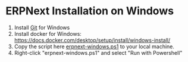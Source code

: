 # ERPNext Installation on Windows

1. Install [Git](https://github.com/git-for-windows/git/releases/download/v2.49.0.windows.1/Git-2.49.0-64-bit.exe) for Windows
2. Install docker for Windows: https://docs.docker.com/desktop/setup/install/windows-install/
3. Copy the script here [erpnext-windows.ps1](https://raw.githubusercontent.com/ma2erp/erp-infra/refs/heads/main/erpnext-windows.ps1) to your local machine.
4. Right-click "erpnext-windows.ps1" and select "Run with Powershell"